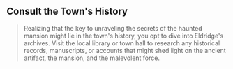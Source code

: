 ## Consult the Town's History

> Realizing that the key to unraveling the secrets of 
> the haunted mansion might lie in the town's history, 
> you opt to dive into Eldridge's archives. Visit the 
> local library or town hall to research any historical records, 
> manuscripts, or accounts that might shed light on the 
> ancient artifact, the mansion, and the malevolent force. 


<br/>